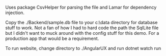 Uses package CsvHelper for parsing the file and Lamar for dependency injection.

Copy the ./Backend/sample.db file to your c:\data directory for database stuff to work.  Not a fan of how I had to hard code the path the SqlLite file but I didn't want to muck around with the config stuff for this demo.  For a production app that would be a requirement.

To run website, change directory to ./AngularUX and run dotnet watch run